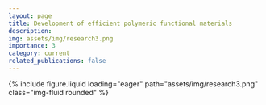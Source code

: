 ```yaml
---
layout: page
title: Development of efficient polymeric functional materials
description:
img: assets/img/research3.png
importance: 3
category: current
related_publications: false
---
```


<div class="row justify-content-center">
    <div class="col-8 mt-3 mt-md-0">
        {% include figure.liquid loading="eager" path="assets/img/research3.png" class="img-fluid rounded" %}
    </div>
</div>

